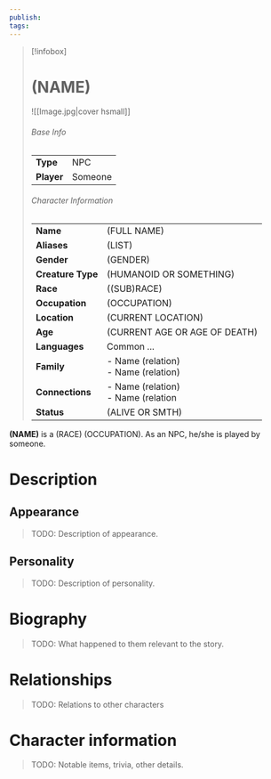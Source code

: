 ```yaml
---
publish: 
tags:
---
```

> [!infobox]  
> # (NAME) 
> ![[Image.jpg|cover hsmall]]  
> ###### Base Info
> | | |  
> |---|---|  
> | **Type** | NPC |
> | **Player** | Someone |
> ###### Character Information  
> | | |  
> |---|---|  
> | **Name** | (FULL NAME) |
> | **Aliases** | (LIST) |
> | **Gender** | (GENDER) | 
> | **Creature Type** | (HUMANOID OR SOMETHING) |
> | **Race** | ((SUB)RACE) |  
> | **Occupation** | (OCCUPATION) |  
> | **Location** | (CURRENT LOCATION) |
> | **Age** | (CURRENT AGE OR AGE OF DEATH) |
> | **Languages** | Common ... |  
> | **Family** | - Name (relation)<br>- Name (relation) |
> | **Connections** | - Name (relation)<br>- Name (relation |
> | **Status** | (ALIVE OR SMTH) |

**(NAME)** is a (RACE) (OCCUPATION). As an NPC, he/she is played by someone.
# Description
## Appearance
> TODO: Description of appearance.
## Personality
> TODO: Description of personality.
# Biography
> TODO: What happened to them relevant to the story.
# Relationships
> TODO: Relations to other characters
# Character information
> TODO: Notable items, trivia, other details.